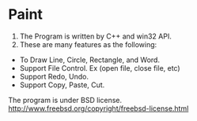 Paint
=====
1. The Program is written by C++ and win32 API.
2. These are many features as the following:
 * To Draw Line, Circle, Rectangle, and Word.
 * Support File Control. Ex (open file, close file, etc)
 * Support Redo, Undo.
 * Support Copy, Paste, Cut.

The program is under BSD license.
http://www.freebsd.org/copyright/freebsd-license.html

